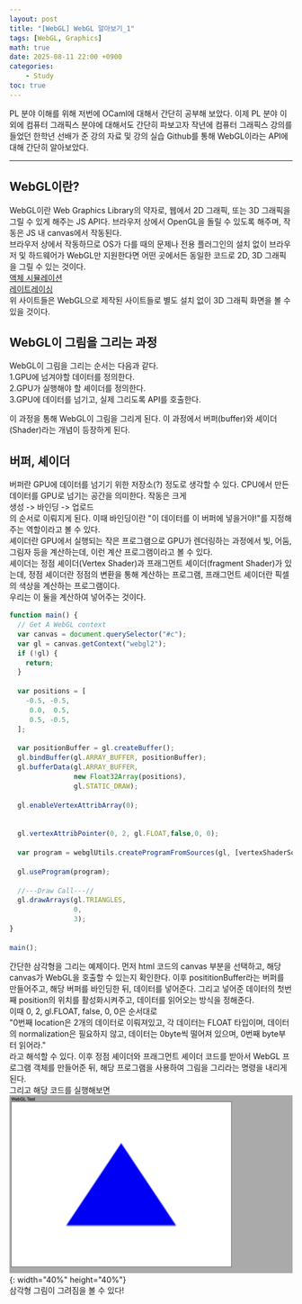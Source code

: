 ```yaml
---
layout: post
title: "[WebGL] WebGL 알아보기_1"
tags: [WebGL, Graphics]
math: true
date: 2025-08-11 22:00 +0900
categories:
    - Study
toc: true
---
```

PL 분야 이해를 위해 저번에 OCaml에 대해서 간단히 공부해 보았다. 이제 PL 분야 이외에 컴퓨터 그래픽스 분야에 대해서도 간단히 파보고자 작년에 컴퓨터 그래픽스 강의를 들었던 한학년 선배가 준 강의 자료 및 강의 실습 Github를 통해 WebGL이라는 API에 대해 간단히 알아보았다.
* * *
## WebGL이란?
WebGL이란 Web Graphics Library의 약자로, 웹에서 2D 그래픽, 또는 3D 그래픽을 그릴 수 있게 해주는 JS API다. 브라우저 상에서 OpenGL을 돌릴 수 있도록 해주며, 작동은 JS 내 canvas에서 작동된다.   
브라우저 상에서 작동하므로 OS가 다를 때의 문제나 전용 플러그인의 설치 없이 브라우저 및 하드웨어가 WebGL만 지원한다면 어떤 곳에서든 동일한 코드로 2D, 3D 그래픽을 그릴 수 있는 것이다.   
[액체 시뮬레이션](http://david.li/fluid/)   
[레이트레이싱](https://madebyevan.com/webgl-path-tracing/)   
위 사이트들은 WebGL으로 제작된 사이트들로 별도 설치 없이 3D 그래픽 화면을 볼 수 있을 것이다.   
## WebGL이 그림을 그리는 과정
WebGL이 그림을 그리는 순서는 다음과 같다.   
1.GPU에 넘겨야할 데이터를 정의한다.   
2.GPU가 실행해야 할 셰이더를 정의한다.   
3.GPU에 데이터를 넘기고, 실제 그리도록 API를 호출한다.   

이 과정을 통해 WebGL이 그림을 그리게 된다. 이 과정에서 버퍼(buffer)와 셰이더(Shader)라는 개념이 등장하게 된다.   
## 버퍼, 셰이더
버퍼란 GPU에 데이터를 넘기기 위한 저장소(?) 정도로 생각할 수 있다. CPU에서 만든 데이터를 GPU로 넘기는 공간을 의미한다. 작동은 크게   
생성 -> 바인딩 -> 업로드   
의 순서로 이뤄지게 된다. 이때 바인딩이란 "이 데이터를 이 버퍼에 넣을거야!"를 지정해주는 역할이라고 볼 수 있다.   
셰이더란 GPU에서 실행되는 작은 프로그램으로 GPU가 렌더링하는 과정에서 빛, 어둠, 그림자 등을 계산하는데, 이런 계산 프로그램이라고 볼 수 있다.   
셰이더는 정점 셰이더(Vertex Shader)과 프래그먼트 셰이더(fragment Shader)가 있는데, 정점 셰이더란 정점의 변환을 통해 계산하는 프로그램, 프래그먼트 셰이더란 픽셀의 색상을 계산하는 프로그램이다.   
우리는 이 둘을 계산하여 넣어주는 것이다.   
   
```javascript
function main() {
  // Get A WebGL context
  var canvas = document.querySelector("#c");
  var gl = canvas.getContext("webgl2");
  if (!gl) {
    return;
  }
  
  var positions = [
    -0.5, -0.5,
     0.0,  0.5,
     0.5, -0.5,
  ];
  
  var positionBuffer = gl.createBuffer(); 
  gl.bindBuffer(gl.ARRAY_BUFFER, positionBuffer); 
  gl.bufferData(gl.ARRAY_BUFFER, 
				new Float32Array(positions), 
				gl.STATIC_DRAW); 
  
  gl.enableVertexAttribArray(0); 

  
  gl.vertexAttribPointer(0, 2, gl.FLOAT,false,0, 0); 
						
  var program = webglUtils.createProgramFromSources(gl,	[vertexShaderSource, fragmentShaderSource]);
  
  gl.useProgram(program); 
    
  //---Draw Call---//
  gl.drawArrays(gl.TRIANGLES, 
				0,
				3);
}

main();
```
간단한 삼각형을 그리는 예제이다. 먼저 html 코드의 canvas 부분을 선택하고, 해당 canvas가 WebGL을 호출할 수 있는지 확인한다.
이후 posititionBuffer라는 버퍼를 만들어주고, 해당 버퍼를 바인딩한 뒤, 데이터를 넣어준다. 그리고 넣어준 데이터의 첫번째 position의 위치를 활성화시켜주고, 데이터를 읽어오는 방식을 정해준다.   
이때 0, 2, gl.FLOAT, false, 0, 0은 순서대로    
"0번째 location은 2개의 데이터로 이뤄져있고, 각 데이터는 FLOAT 타입이며, 데이터의 normalization은 필요하지 않고, 데이터는 0byte씩 떨어져 있으며, 0번째 byte부터 읽어라."   
라고 해석할 수 있다.
이후 정점 셰이더와 프래그먼트 셰이더 코드를 받아서 WebGL 프로그램 객체를 만들어준 뒤, 해당 프로그램을 사용하여 그림을 그리라는 명령을 내리게 된다.   
그리고 해당 코드를 실행해보면   
![제목](\assets\WebGL.png){: width="40%" height="40%"}   
삼각형 그림이 그려짐을 볼 수 있다!
